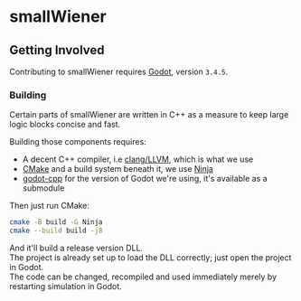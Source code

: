 # smallWiener
<!-- Description to be added. -->

## Getting Involved
Contributing to smallWiener requires [Godot](https://godotengine.org), version `3.4.5`.

### Building
Certain parts of smallWiener are written in C++ as a measure to keep large logic blocks concise and fast.

Building those components requires:
- A decent C++ compiler, i.e [clang/LLVM](https://llvm.org), which is what we use
- [CMake](https://cmake.org) and a build system beneath it, we use [Ninja](https://ninja-build.org/)
- [godot-cpp](https://github.com/godotengine/godot-cpp) for the version of Godot we're using, it's available as a submodule

Then just run CMake:
```sh
cmake -B build -G Ninja
cmake --build build -j8
```

And it'll build a release version DLL.  
The project is already set up to load the DLL correctly; just open the project in Godot.  
The code can be changed, recompiled and used immediately merely by restarting simulation in Godot.
